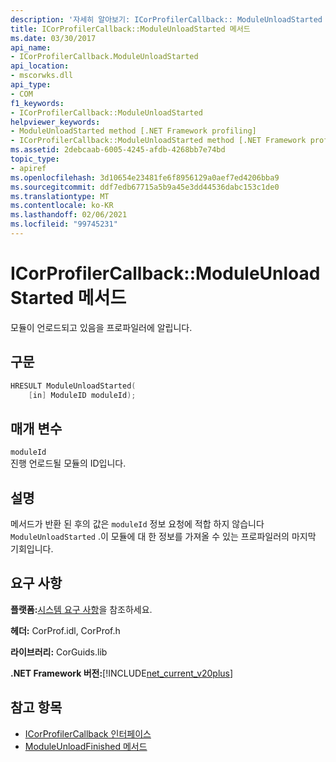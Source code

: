 ```yaml
---
description: '자세히 알아보기: ICorProfilerCallback:: ModuleUnloadStarted 메서드'
title: ICorProfilerCallback::ModuleUnloadStarted 메서드
ms.date: 03/30/2017
api_name:
- ICorProfilerCallback.ModuleUnloadStarted
api_location:
- mscorwks.dll
api_type:
- COM
f1_keywords:
- ICorProfilerCallback::ModuleUnloadStarted
helpviewer_keywords:
- ModuleUnloadStarted method [.NET Framework profiling]
- ICorProfilerCallback::ModuleUnloadStarted method [.NET Framework profiling]
ms.assetid: 2debcaab-6005-4245-afdb-4268bb7e74bd
topic_type:
- apiref
ms.openlocfilehash: 3d10654e23481fe6f8956129a0aef7ed4206bba9
ms.sourcegitcommit: ddf7edb67715a5b9a45e3dd44536dabc153c1de0
ms.translationtype: MT
ms.contentlocale: ko-KR
ms.lasthandoff: 02/06/2021
ms.locfileid: "99745231"
---
```

# <a name="icorprofilercallbackmoduleunloadstarted-method"></a>ICorProfilerCallback::ModuleUnloadStarted 메서드

모듈이 언로드되고 있음을 프로파일러에 알립니다.  
  
## <a name="syntax"></a>구문  
  
```cpp  
HRESULT ModuleUnloadStarted(  
    [in] ModuleID moduleId);
```  
  
## <a name="parameters"></a>매개 변수  

 `moduleId`  
 진행 언로드될 모듈의 ID입니다.  
  
## <a name="remarks"></a>설명  

 메서드가 반환 된 후의 값은 `moduleId` 정보 요청에 적합 하지 않습니다 `ModuleUnloadStarted` .이 모듈에 대 한 정보를 가져올 수 있는 프로파일러의 마지막 기회입니다.  
  
## <a name="requirements"></a>요구 사항  

 **플랫폼:**[시스템 요구 사항](../../get-started/system-requirements.md)을 참조하세요.  
  
 **헤더:** CorProf.idl, CorProf.h  
  
 **라이브러리:** CorGuids.lib  
  
 **.NET Framework 버전:**[!INCLUDE[net_current_v20plus](../../../../includes/net-current-v20plus-md.md)]  
  
## <a name="see-also"></a>참고 항목

- [ICorProfilerCallback 인터페이스](icorprofilercallback-interface.md)
- [ModuleUnloadFinished 메서드](icorprofilercallback-moduleunloadfinished-method.md)
